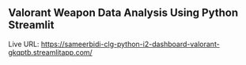 
## Valorant Weapon Data Analysis Using Python Streamlit

Live URL: https://sameerbidi-clg-python-i2-dashboard-valorant-gkqptb.streamlitapp.com/

